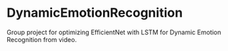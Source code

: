 # DynamicEmotionRecognition
Group project for optimizing EfficientNet with LSTM for Dynamic Emotion Recognition from video.

